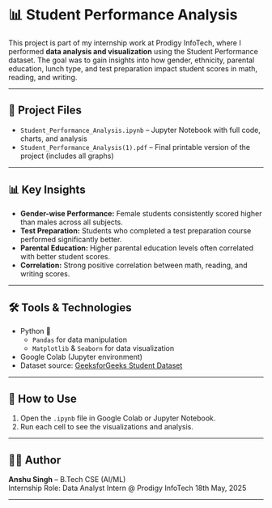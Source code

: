 # 📊 Student Performance Analysis

This project is part of my internship work at Prodigy InfoTech, where I performed **data analysis and visualization** using the Student Performance dataset. The goal was to gain insights into how gender, ethnicity, parental education, lunch type, and test preparation impact student scores in math, reading, and writing.

---

## 📁 Project Files

- `Student_Performance_Analysis.ipynb` – Jupyter Notebook with full code, charts, and analysis
- `Student_Performance_Analysis(1).pdf` – Final printable version of the project (includes all graphs)
  
---

## 📊 Key Insights

- **Gender-wise Performance:** Female students consistently scored higher than males across all subjects.
- **Test Preparation:** Students who completed a test preparation course performed significantly better.
- **Parental Education:** Higher parental education levels often correlated with better student scores.
- **Correlation:** Strong positive correlation between math, reading, and writing scores.

---

## 🛠️ Tools & Technologies

- Python 🐍
  - `Pandas` for data manipulation
  - `Matplotlib` & `Seaborn` for data visualization
- Google Colab (Jupyter environment)
- Dataset source: [GeeksforGeeks Student Dataset](https://www.geeksforgeeks.org/)

---

## 📌 How to Use

1. Open the `.ipynb` file in Google Colab or Jupyter Notebook.
2. Run each cell to see the visualizations and analysis.

---

## 👩‍💻 Author

**Anshu Singh** – B.Tech CSE (AI/ML)  
Internship Role: Data Analyst Intern @ Prodigy InfoTech 
18th May, 2025

---

